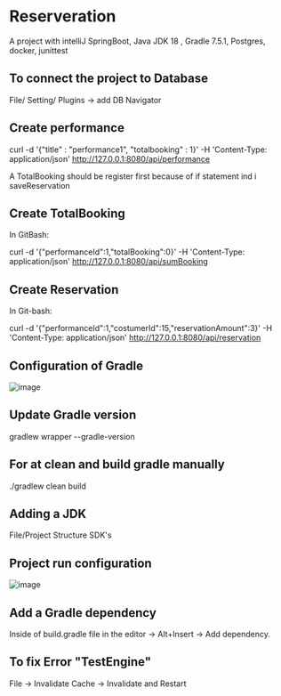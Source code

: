 # Reserveration

A project with intelliJ SpringBoot, Java JDK 18 , Gradle 7.5.1, Postgres, docker, junittest

## To connect the project to Database
File/ Setting/ Plugins -> add DB Navigator

## Create performance 
curl -d '{"title" : "performance1", "totalbooking" : 1}' -H 'Content-Type: application/json' http://127.0.0.1:8080/api/performance

A TotalBooking should be register first because of if statement ind i saveReservation

## Create TotalBooking 

In GitBash:

curl -d '{"performanceId":1,"totalBooking":0}' -H 'Content-Type: application/json' http://127.0.0.1:8080/api/sumBooking

## Create Reservation 

In Git-bash:

curl -d '{"performanceId":1,"costumerId":15,"reservationAmount":3}' -H 'Content-Type: application/json' http://127.0.0.1:8080/api/reservation
## Configuration of Gradle

![image](https://user-images.githubusercontent.com/72239384/222308815-597bb045-3e70-450c-8bc4-ba86a48228e8.png)

## Update Gradle version

gradlew wrapper --gradle-version <gradle-version>

## For at clean and build gradle manually

./gradlew clean build

## Adding a JDK

File/Project Structure SDK's 

## Project run configuration 

![image](https://user-images.githubusercontent.com/72239384/222249108-58e2c0a7-d278-470d-b3c9-d61fd47a1044.png)

## Add a Gradle dependency
Inside of build.gradle file in the editor -> Alt+Insert -> Add dependency.

## To fix Error "TestEngine"
File -> Invalidate Cache -> Invalidate and Restart
